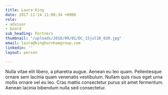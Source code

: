 ```yaml
---
title: Laura King
date: 2017-11-14 11:08:34 +0000
role:
- advisor
- board
sub_heading: Partners
thumbnail: "/uploads/2018/09/01/DC_15jul18_020.jpg"
email: laura@kingburnhamgroup.com
linkedin: ''
layout: person

---
```

Nulla vitae elit libero, a pharetra augue. Aenean eu leo quam. Pellentesque ornare sem lacinia quam venenatis vestibulum. Nullam quis risus eget urna mollis ornare vel eu leo. Cras mattis consectetur purus sit amet fermentum. Aenean lacinia bibendum nulla sed consectetur.